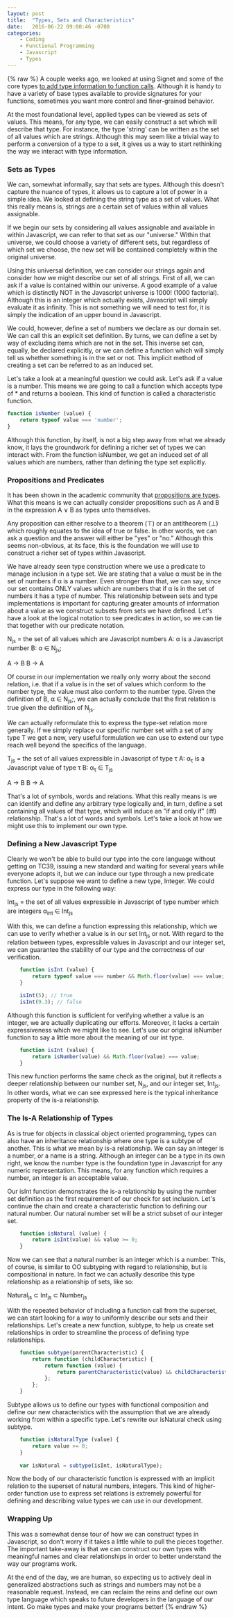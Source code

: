 ```yaml
---
layout: post
title:  "Types, Sets and Characteristics"
date:   2016-06-22 09:00:46 -0700
categories:
    - Coding
    - Functional Programming
    - Javascript
    - Types
---
```

{% raw %}
A couple weeks ago, we looked at using Signet and some of the core types <a href="http://www.chrisstead.net/archives/1160/enforcing-endpoints-types-and-signet/" target="_blank">to add type information to function calls</a>. Although it is handy to have a variety of base types available to provide signatures for your functions, sometimes you want more control and finer-grained behavior.

At the most foundational level, applied types can be viewed as sets of values. This means, for any type, we can easily construct a set which will describe that type.  For instance, the type 'string' can be written as the set of all values which are strings.  Although this may seem like a trivial way to perform a conversion of a type to a set, it gives us a way to start rethinking the way we interact with type information.

<h3>Sets as Types</h3>

We can, somewhat informally, say that sets are types.  Although this doesn't capture the nuance of types, it allows us to capture a lot of power in a simple idea.  We looked at defining the string type as a set of values.  What this really means is, strings are a certain set of values within all values assignable.

If we begin our sets by considering all values assignable and available in within Javascript, we can refer to that set as our "universe."  Within that universe, we could choose a variety of different sets, but regardless of which set we choose, the new set will be contained completely within the original universe.

Using this universal definition, we can consider our strings again and consider how we might describe our set of all strings.  First of all, we can ask if a value is contained within our universe.  A good example of a value which is distinctly NOT in the Javascript universe is 1000! (1000 factorial). Although this is an integer which actually exists, Javascript will simply evaluate it as infinity. This is not something we will need to test for, it is simply the indication of an upper bound in Javascript.

We could, however, define a set of numbers we declare as our domain set.  We can call this an explicit set definition.  By turns, we can define a set by way of excluding items which are not in the set.  This inverse set can, equally, be declared explicitly, or we can define a function which will simply tell us whether something is in the set or not.  This implicit method of creating a set can be referred to as an induced set.

Let's take a look at a meaningful question we could ask. Let's ask if a value is a number.  This means we are going to call a function which accepts type of * and returns a boolean. This kind of function is called a characteristic function.

```javascript
function isNumber (value) {
    return typeof value === 'number';
}
```

Although this function, by itself, is not a big step away from what we already know, it lays the groundwork for defining a richer set of types we can interact with.  From the function isNumber, we get an induced set of all values which are numbers, rather than defining the type set explicitly.

<h3>Propositions and Predicates</h3>

It has been shown in the academic community that <a href="https://www.google.com/url?sa=t&rct=j&q=&esrc=s&source=web&cd=2&cad=rja&uact=8&ved=0ahUKEwikjMjcq7LNAhVP7GMKHVTTADEQtwIIJjAB&url=https%3A%2F%2Fwww.youtube.com%2Fwatch%3Fv%3DIOiZatlZtGU&usg=AFQjCNG2bGRvqMzyXUgApuaNuMSwjiCMyQ&sig2=pZD9rwyiBUnL7Jh56z0zqg&bvm=bv.124817099,d.cGc" target="_blank">propositions are types</a>. What this means is we can actually consider propositions such as A and B in the expression A &or; B as types unto themselves.

Any proposition can either resolve to a theorem (&top;) or an antitheorem (&bottom;) which roughly equates to the idea of true or false.  In other words, we can ask a question and the answer will either be "yes" or "no."  Although this seems non-obvious, at its face, this is the foundation we will use to construct a richer set of types within Javascript.

We have already seen type construction where we use a predicate to manage inclusion in a type set. We are stating that a value &alpha; must be in the set of numbers if &alpha; is a number.  Even stronger than that, we can say, since our set contains ONLY values which are numbers that if &alpha; is in the set of numbers it has a type of number.  This relationship between sets and type implementations is important for capturing greater amounts of information about a value as we construct subsets from sets we have defined.  Let's have a look at the logical notation to see predicates in action, so we can tie that together with our predicate notation.

N<sub>js</sub> = the set of all values which are Javascript numbers
A: &alpha; is a Javascript number
B: &alpha; &in; N<sub>js</sub>;

A &rarr; B
B &rarr; A

Of course in our implementation we really only worry about the second relation, i.e. that if a value is in the set of values which conform to the number type, the value must also conform to the number type.  Given the definition of B, &alpha; &in; N<sub>js</sub>;, we can actually conclude that the first relation is true given the definition of N<sub>js</sub>.

We can actually reformulate this to express the type-set relation more generally.  If we simply replace our specific number set with a set of any type &Tau; we get a new, very useful formulation we can use to extend our type reach well beyond the specifics of the language.

&Tau;<sub>js</sub> = the set of all values expressible in Javascript of type &tau;
A: &alpha;<sub>&tau;</sub> is a Javascript value of type &tau;
B: &alpha;<sub>&tau;</sub> &in; &Tau;<sub>js</sub>

A &rarr; B
B &rarr; A

That's a lot of symbols, words and relations. What this really means is we can identify and define any arbitrary type logically and, in turn, define a set containing all values of that type, which will induce an "if and only if" (iff) relationship.  That's a lot of words and symbols. Let's take a look at how we might use this to implement our own type.

<h3>Defining a New Javascript Type</h3>

Clearly we won't be able to build our type into the core language without getting on TC39, issuing a new standard and waiting for several years while everyone adopts it, but we can induce our type through a new predicate function.  Let's suppose we want to define a new type, Integer. We could express our type in the following way:

Int<sub>js</sub> = the set of all values expressible in Javascript of type number which are integers
&alpha;<sub>int</sub> &in; Int<sub>js</sub>

With this, we can define a function expressing this relationship, which we can use to verify whether a value is in our set Int<sub>js</sub> or not.  With regard to the relation between types, expressible values in Javascript and our integer set, we can guarantee the stability of our type and the correctness of our verification.

```javascript
    function isInt (value) {
        return typeof value === number && Math.floor(value) === value;
    }

    isInt(5); // true
    isInt(9.3); // false
```

Although this function is sufficient for verifying whether a value is an integer, we are actually duplicating our efforts.  Moreover, it lacks a certain expressiveness which we might like to see.  Let's use our original isNumber function to say a little more about the meaning of our int type.

```javascript
    function isInt (value) {
        return isNumber(value) && Math.floor(value) === value;
    }
```

This new function performs the same check as the original, but it reflects a deeper relationship between our number set, N<sub>js</sub>, and our integer set, Int<sub>js</sub>.  In other words, what we can see expressed here is the typical inheritance property of the is-a relationship.

<h3>The Is-A Relationship of Types</h3>

As is true for objects in classical object oriented programming, types can also have an inheritance relationship where one type is a subtype of another.  This is what we mean by is-a relationship.  We can say an integer is a number, or a name is a string.  Although an integer can be a type in its own right, we know the number type is the foundation type in Javascript for any numeric representation.  This means, for any function which requires a number, an integer is an acceptable value.

Our isInt function demonstrates the is-a relationship by using the number set definition as the first requirement of our check for set inclusion.  Let's continue the chain and create a characteristic function to defining our natural number. Our natural number set will be a strict subset of our integer set.

```javascript
    function isNatural (value) {
        return isInt(value) && value >= 0;
    }
```

Now we can see that a natural number is an integer which is a number.  This, of course, is similar to OO subtyping with regard to relationship, but is compositional in nature.  In fact we can actually describe this type relationship as a relationship of sets, like so:

Natural<sub>js</sub> &sub; Int<sub>js</sub> &sub; Number<sub>js</sub>

With the repeated behavior of including a function call from the superset, we can start looking for a way to uniformly describe our sets and their relationships.  Let's create a new function, subtype, to help us create set relationships in order to streamline the process of defining type relationships.

```javascript
    function subtype(parentCharacteristic) {
        return function (childCharacteristic) {
            return function (value) {
                return parentCharacteristic(value) && childCharacteristic(value);
            };
        };
    }
```

Subtype allows us to define our types with functional composition and define our new characteristics with the assumption that we are already working from within a specific type.  Let's rewrite our isNatural check using subtype.

```javascript
    function isNaturalType (value) {
        return value >= 0;
    }
    
    var isNatural = subtype(isInt, isNaturalType);
```

Now the body of our characteristic function is expressed with an implicit relation to the superset of natural numbers, integers.  This kind of higher-order function use to express set relations is extremely powerful for defining and describing value types we can use in our development.

<h3>Wrapping Up</h3>

This was a somewhat dense tour of how we can construct types in Javascript, so don't worry if it takes a little while to pull the pieces together.  The important take-away is that we can construct our own types with meaningful names and clear relationships in order to better understand the way our programs work.

At the end of the day, we are human, so expecting us to actively deal in generalized abstractions such as strings and numbers may not be a reasonable request.  Instead, we can reclaim the reins and define our own type language which speaks to future developers in the language of our intent.  Go make types and make your programs better!
{% endraw %}
    
